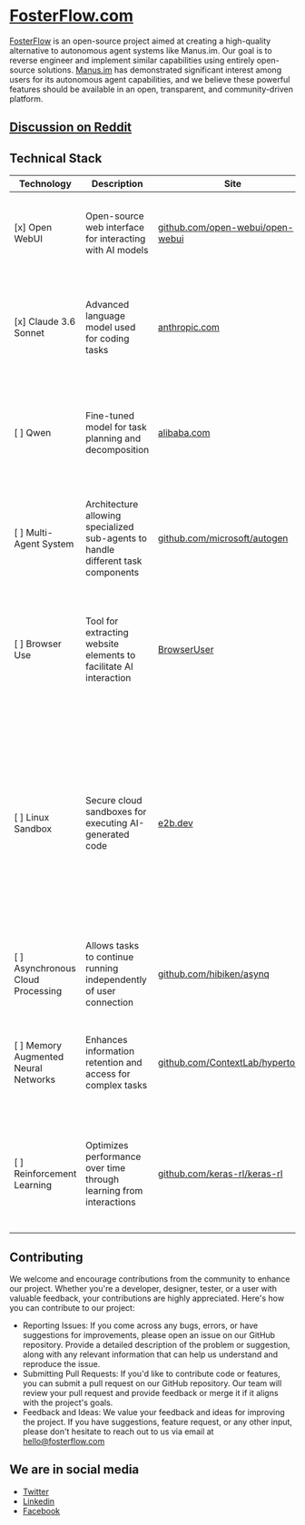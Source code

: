 # [FosterFlow.com](https://fosterflow.com)

[FosterFlow](https://fosterflow.com) is an open-source project aimed at creating a high-quality alternative to autonomous agent systems like Manus.im. Our goal is to reverse engineer and implement similar capabilities using entirely open-source solutions. [Manus.im](https://manus.im/) has demonstrated significant interest among users for its autonomous agent capabilities, and we believe these powerful features should be available in an open, transparent, and community-driven platform.

## [Discussion on Reddit](https://www.reddit.com/r/MachineLearning/comments/1jb94g1/d_reverse_engineering_of_manusim/)

## Technical Stack

| Technology                         | Description                                                        | Site                             | Proofs                                                                                                                                                          |
|------------------------------------|--------------------------------------------------------------------|----------------------------------|-----------------------------------------------------------------------------------------------------------------------------------------------------------------|
| [x] Open WebUI                     | Open-source web interface for interacting with AI models           | [github.com/open-webui/open-webui](https://github.com/open-webui/open-webui) | "Open WebUI is a ChatGPT-Style Web Interface for various LLM APIs and local models"                                                                          |
| [x] Claude 3.6 Sonnet              | Advanced language model used for coding tasks                    | [anthropic.com](https://www.anthropic.com)    | "Manus AI integrates Claude 3.6 Sonnet, Alibaba's Qwen line of models, and open-source scaffolding"                                                          |
| [ ] Qwen                           | Fine-tuned model for task planning and decomposition              | [alibaba.com](https://www.alibaba.com)        | "Manus AI integrates Claude 3.6 Sonnet, Alibaba's Qwen line of models, and open-source scaffolding"                                                          |
| [ ] Multi-Agent System             | Architecture allowing specialized sub-agents to handle different task components | [github.com/microsoft/autogen](https://github.com/microsoft/autogen) | "Manus works with a system overseeing specialized sub-agents. Each sub-agent handles specific components of a task"                                           |
| [ ] Browser Use                    | Tool for extracting website elements to facilitate AI interaction | [BrowserUser](https://github.com/browser-use/browser-use)       | "Browser Use is one of the components Manus employs to execute various tasks, like clicking through site menus and filling out forms"                       |
| [ ] Linux Sandbox                  | Secure cloud sandboxes for executing AI-generated code           | [e2b.dev](https://e2b.dev)                   | The provided document is the landing page for E2B, which states "E2B is an open-source runtime for executing AI-generated code in secure cloud sandboxes. Made for agentic & AI use cases." The search results mention that the Manus team has identified e2b as a significant investment area. |
| [ ] Asynchronous Cloud Processing  | Allows tasks to continue running independently of user connection | [github.com/hibiken/asynq](https://github.com/hibiken/asynq)   | "Operating in a cloud environment, Manus processes tasks asynchronously"                                                                                      |
| [ ] Memory Augmented Neural Networks | Enhances information retention and access for complex tasks      | [github.com/ContextLab/hypertools](https://github.com/ContextLab/hypertools) | "Manus AI utilizes MANNs to enhance information retention and efficiently access vast amounts of information"                                                   |
| [ ] Reinforcement Learning         | Optimizes performance over time through learning from interactions | [github.com/keras-rl/keras-rl](https://github.com/keras-rl/keras-rl)   | "Manus AI utilizes optimized training algorithms, such as reinforcement learning, to learn from past interactions"                                              |


## Contributing

We welcome and encourage contributions from the community to enhance our project. Whether you're a developer, designer,
tester, or a user with valuable feedback, your contributions are highly appreciated. Here's how you can contribute to
our project:

* Reporting Issues: If you come across any bugs, errors, or have suggestions for improvements, please open an issue on
  our GitHub repository. Provide a detailed description of the problem or suggestion, along with any relevant
  information that can help us understand and reproduce the issue.
* Submitting Pull Requests: If you'd like to contribute code or features, you can submit a pull request on our GitHub
  repository. Our team will review your pull request and provide feedback or merge it if it aligns with the project's
  goals.
* Feedback and Ideas: We value your feedback and ideas for improving the project. If you have suggestions, feature
  request, or any other input, please don't hesitate to reach out to us via email at hello@fosterflow.com

## We are in social media

* [Twitter](https://twitter.com/fosterflow_com)
* [Linkedin](https://www.linkedin.com/company/fosterflow/)
* [Facebook](https://www.facebook.com/fosterflowcom)
